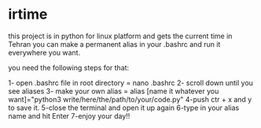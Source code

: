 # irtime
this project is in python for linux platform and gets the current time in Tehran 
you can make a permanent alias in your .bashrc and run it everywhere you want.

you need the following steps for that:

1- open .bashrc file in root directory = nano .bashrc 
2- scroll down until you see aliases 
3- make your own alias = alias [name it whatever you want]="python3 write/here/the/path/to/your/code.py"
4-push ctr + x and y  to save it.
5-close the terminal and open it up again 
6-type in your alias name and hit Enter
7-enjoy your day!!
